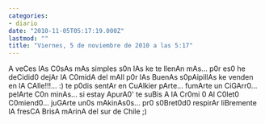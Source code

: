 ```yaml
---
categories:
- diario
date: "2010-11-05T05:17:19.000Z"
lastmod: ""
title: "Viernes, 5 de noviembre de 2010 a las 5:17"
---
```


A veCes lAs C0sAs mAs simples s0n lAs ke te llenAn mAs... p0r es0 he deCidid0 dejAr lA C0midA del mAll p0r lAs BuenAs s0pAipillAs ke venden en lA CAlle!!!... :) te p0dis sentAr en CuAlkier pArte... fumArte un CiGArr0... pelArte C0n minAs... si estay ApurA0\' te suBis A lA Cr0mi 0 Al C0let0 C0miend0... juGArte un0s mAkinAs0s... pr0 s0Bret0d0 respirAr liBremente lA fresCA BrisA mArinA del sur de Chile ;)